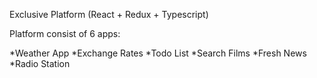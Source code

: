 Exclusive Platform (React + Redux + Typescript)

Platform consist of 6 apps:

*Weather App
*Exchange Rates
*Todo List
*Search Films
*Fresh News
*Radio Station
